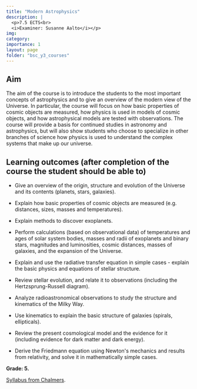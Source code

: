 ```yaml
---
title: "Modern Astrophysics"
description: |
  <p>7.5 ECTS<br>
  <i>Examiner: Susanne Aalto</i></p>
img:
category: 
importance: 1
layout: page
folder: "bsc_y3_courses"
---
```


## Aim

The aim of the course is to introduce the students to the most important concepts of astrophysics and to give an overview of the modern view of the Universe. In particular, the course will focus on how basic properties of cosmic objects are measured, how physics is used in models of cosmic objects, and how astrophysical models are tested with observations. The course will provide a basis for continued studies in astronomy and astrophysics, but will also show students who choose to specialize in other branches of science how physics is used to understand the complex systems that make up our universe.

## Learning outcomes (after completion of the course the student should be able to)

- Give an overview of the origin, structure and evolution of the Universe and its contents (planets, stars, galaxies).

- Explain how basic properties of cosmic objects are measured (e.g. distances, sizes, masses and temperatures).

- Explain methods to discover exoplanets.

- Perform calculations (based on observational data) of temperatures and ages of solar system bodies, masses and radii of exoplanets and binary stars, magnitudes and luminosities, cosmic distances, masses of galaxies, and the expansion of the Universe.

- Explain and use the radiative transfer equation in simple cases - explain the basic physics and equations of stellar structure.

- Review stellar evolution, and relate it to observations (including the Hertzsprung-Russell diagram).

- Analyze radioastronomical observations to study the structure and kinematics of the Milky Way.

- Use kinematics to explain the basic structure of galaxies (spirals, ellipticals).

- Review the present cosmological model and the evidence for it (including evidence for dark matter and dark energy).

- Derive the Friedmann equation using Newton's mechanics and results from relativity, and solve it in mathematically simple cases.

**Grade: 5.**

[Syllabus from Chalmers](https://www.chalmers.se/en/education/your-studies/find-course-and-programme-syllabi/course-syllabus/RRY125/?acYear=2022%2F2023).
